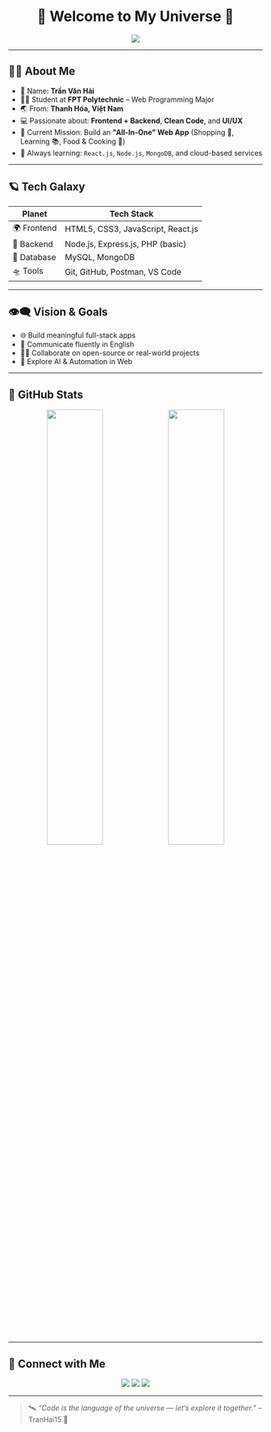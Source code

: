 <h1 align="center">🌌 Welcome to My Universe 🌌</h1>
<p align="center">
  <img src="https://readme-typing-svg.demolab.com?font=Orbitron&size=24&duration=3000&color=00FFFF&center=true&vCenter=true&width=500&lines=Hi+I'm+Tran+Van+Hai;Web+Developer+from+Vietnam;Let's+build+something+awesome!" />
</p>

---

## 👨‍🚀 About Me

- 🌠 Name: **Trần Văn Hải**  
- 🧑‍🎓 Student at **FPT Polytechnic** – Web Programming Major  
- 🌏 From: **Thanh Hóa, Việt Nam**  
- 💻 Passionate about: **Frontend + Backend**, **Clean Code**, and **UI/UX**  
- 🚀 Current Mission: Build an **"All-In-One" Web App** (Shopping 🛒, Learning 📚, Food & Cooking 🍲)  
- 🧠 Always learning: `React.js`, `Node.js`, `MongoDB`, and cloud-based services  

---

## 🪐 Tech Galaxy

| Planet | Tech Stack |
|--------|------------|
| 🌍 Frontend | HTML5, CSS3, JavaScript, React.js |
| 🌌 Backend | Node.js, Express.js, PHP (basic) |
| 🌠 Database | MySQL, MongoDB |
| 🛸 Tools | Git, GitHub, Postman, VS Code |

---

## 👁️‍🗨️ Vision & Goals

- 🌐 Build meaningful full-stack apps  
- 💬 Communicate fluently in English  
- 👨‍💻 Collaborate on open-source or real-world projects  
- 🧩 Explore AI & Automation in Web  

---

## 🌟 GitHub Stats

<p align="center">
  <img src="https://github-readme-stats.vercel.app/api?username=TranHai15&show_icons=true&theme=tokyonight" width="47%" />
  <img src="https://github-readme-stats.vercel.app/api/top-langs/?username=TranHai15&layout=compact&theme=tokyonight" width="47%" />
</p>

---

## 📡 Connect with Me

<p align="center">
  <a href="mailto:your-email@example.com"><img src="https://img.shields.io/badge/Gmail-D14836?style=for-the-badge&logo=gmail&logoColor=white"></a>
  <a href="https://www.facebook.com/yourusername"><img src="https://img.shields.io/badge/Facebook-1877F2?style=for-the-badge&logo=facebook&logoColor=white"></a>
  <a href="https://github.com/TranHai15"><img src="https://img.shields.io/badge/GitHub-000?style=for-the-badge&logo=github&logoColor=white"></a>
</p>

---

> 🛰️ *“Code is the language of the universe — let’s explore it together.”* – TranHai15 🚀
